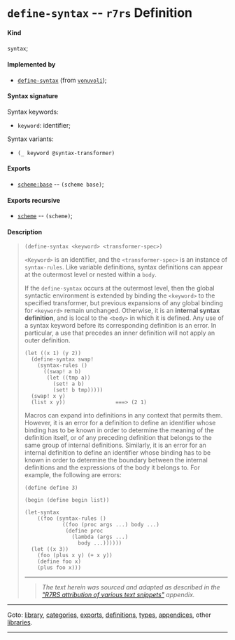 

<a id='definition__r7rs__define-syntax'></a>

# `define-syntax` -- `r7rs` Definition


<a id='definition__r7rs__define-syntax__kind'></a>

#### Kind

`syntax`;


<a id='definition__r7rs__define-syntax__implemented-by'></a>

#### Implemented by

 * [`define-syntax`](../../vonuvoli/definitions/define-syntax.md#definition__vonuvoli__define-syntax) (from [`vonuvoli`](../../vonuvoli/_index.md#library__vonuvoli));


<a id='definition__r7rs__define-syntax__syntax-signature'></a>

#### Syntax signature

Syntax keywords:
 * `keyword`: identifier;

Syntax variants:
 * `(_ keyword @syntax-transformer)`


<a id='definition__r7rs__define-syntax__exports'></a>

#### Exports

 * [`scheme:base`](../../r7rs/exports/scheme_3a_base.md#export__r7rs__scheme_3a_base) -- `(scheme base)`;


<a id='definition__r7rs__define-syntax__exports-recursive'></a>

#### Exports recursive

 * [`scheme`](../../r7rs/exports/scheme.md#export__r7rs__scheme) -- `(scheme)`;


<a id='definition__r7rs__define-syntax__description'></a>

#### Description

> ````
> (define-syntax <keyword> <transformer-spec>)
> ````
> 
> 
> `<Keyword>` is an identifier, and
> the `<transformer-spec>` is an instance of `syntax-rules`.
> Like variable definitions, syntax definitions can appear at the outermost level or
> nested within a `body`.
> 
> If the `define-syntax` occurs at the outermost level, then the global
> syntactic environment is extended by binding the
> `<keyword>` to the specified transformer, but previous expansions
> of any global binding for `<keyword>` remain unchanged.
> Otherwise, it is an __internal syntax definition__, and is local to the
> `<body>` in which it is defined.
> Any use of a syntax keyword before its corresponding definition is an error.
> In particular, a use that precedes an inner definition will not apply an outer
> definition.
> 
> ````
> (let ((x 1) (y 2))
>   (define-syntax swap!
>     (syntax-rules ()
>       ((swap! a b)
>        (let ((tmp a))
>          (set! a b)
>          (set! b tmp)))))
>   (swap! x y)
>   (list x y))                ===> (2 1)
> ````
> 
> Macros can expand into definitions in any context that permits
> them. However, it is an error for a definition to define an
> identifier whose binding has to be known in order to determine the meaning of the
> definition itself, or of any preceding definition that belongs to the
> same group of internal definitions. Similarly, it is an error for an
> internal definition to define an identifier whose binding has to be known
> in order
> to determine the boundary between the internal definitions and the
> expressions of the body it belongs to. For example, the following are
> errors:
> 
> ````
> (define define 3)
> 
> (begin (define begin list))
> 
> (let-syntax
>     ((foo (syntax-rules ()
>             ((foo (proc args ...) body ...)
>              (define proc
>                (lambda (args ...)
>                  body ...))))))
>   (let ((x 3))
>     (foo (plus x y) (+ x y))
>     (define foo x)
>     (plus foo x)))
> ````
> 
> 
> ----
> > *The text herein was sourced and adapted as described in the ["R7RS attribution of various text snippets"](../../r7rs/appendices/attribution.md#appendix__r7rs__attribution) appendix.*

----

Goto: [library](../../r7rs/_index.md#library__r7rs), [categories](../../r7rs/categories/_index.md#toc__r7rs__categories), [exports](../../r7rs/exports/_index.md#toc__r7rs__exports), [definitions](../../r7rs/definitions/_index.md#toc__r7rs__definitions), [types](../../r7rs/types/_index.md#toc__r7rs__types), [appendices](../../r7rs/appendices/_index.md#toc__r7rs__appendices), other [libraries](../../_libraries.md#toc__libraries).

----


